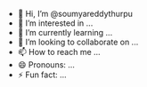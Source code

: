 - 👋 Hi, I’m @soumyareddythurpu
- 👀 I’m interested in ...
- 🌱 I’m currently learning ...
- 💞️ I’m looking to collaborate on ...
- 📫 How to reach me ...
- 😄 Pronouns: ...
- ⚡ Fun fact: ...

<!---
soumyareddythurpu/soumyareddythurpu is a ✨ special ✨ repository because its `README.md` (this file) appears on your GitHub profile.
You can click the Preview link to take a look at your changes.
--->
